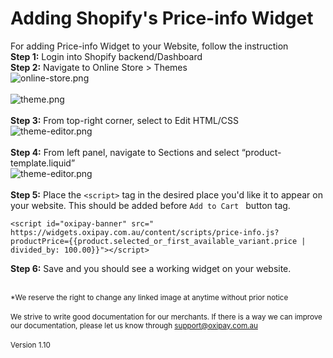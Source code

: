 # Adding Shopify's Price-info Widget

For adding Price-info Widget to your Website, follow the instruction<br>
<strong>Step 1:</strong> Login into Shopify backend/Dashboard<br>
<strong>Step 2:</strong> Navigate to Online Store > Themes <br>
![online-store.png](/img/price-info/online-store.png)<br><br>
![theme.png](/img/price-info/theme.png)<br><br>
<strong>Step 3:</strong> From top-right corner, select to Edit HTML/CSS<br>
![theme-editor.png](/img/price-info/theme-editor.png)<br><br>
<strong>Step 4:</strong> From left panel, navigate to Sections and select “product-template.liquid”<br>
![theme-editor.png](/img/price-info/left-sections.png)<br><br>
<strong>Step 5:</strong> Place the ```<script>``` tag in the desired place you'd like it to appear on your website. This should be added before ```Add to Cart ``` button tag.<br>
```
<script id="oxipay-banner" src=" https://widgets.oxipay.com.au/content/scripts/price-info.js?productPrice={{product.selected_or_first_available_variant.price | divided_by: 100.00}}"></script>
```
<strong>Step 6:</strong> Save and you should see a working widget on your website.<br><br>
<script id="oxipay-banner" src=" https://widgets.oxipay.com.au/content/scripts/price-info.js?productPrice={{product.selected_or_first_available_variant.price | divided_by: 100.00}}"></script>

<small>*We reserve the right to change any linked image at anytime without prior notice</small>
<br/><br/>
<small>We strive to write good documentation for our merchants. If there is a way we can improve our documentation, please let us know through <a href="mailto:support@oxipay.com.au?Subject=Oxipay Documentation">support@oxipay.com.au</a></small>
<br>
<br>
<small>Version 1.10</small>

